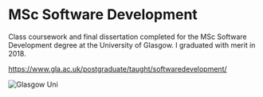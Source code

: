 # MSc Software Development
Class coursework and final dissertation completed for the MSc Software Development degree at the University of Glasgow. I graduated with merit in 2018.

https://www.gla.ac.uk/postgraduate/taught/softwaredevelopment/

![Glasgow Uni](https://github.com/Lylio/images/blob/master/glasgow_uni.jpg)
